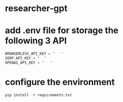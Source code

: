 # researcher-gpt
# add .env file for storage the following 3 API
```python
BROWSERLESS_API_KEY = "   "
SERP_API_KEY = "  "
OPENAI_API_KEY = "   "
```
# configure the environment
```python
pip install -r requirements.txt
```